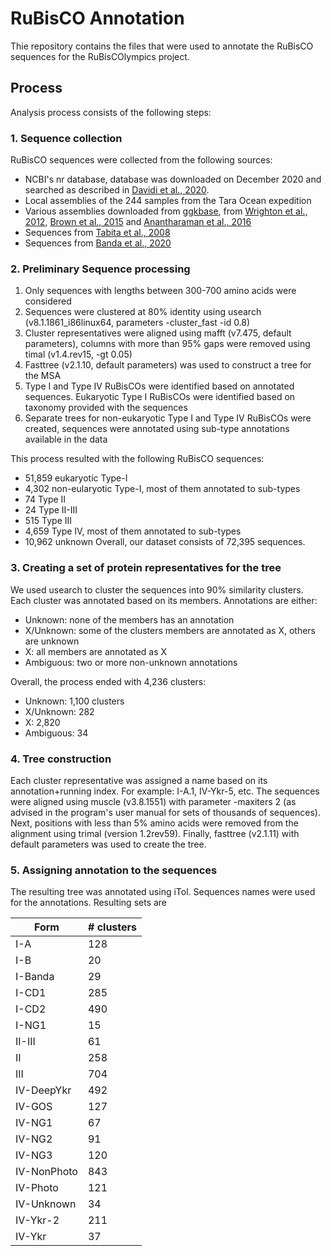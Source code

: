 # RuBisCO Annotation
Thie repository contains the files that were used to annotate the RuBisCO sequences for the RuBisCOlympics project.

## Process
Analysis process consists of the following steps:

### 1. Sequence collection
RuBisCO sequences were collected from the following sources:
- NCBI's nr database, database was downloaded on December 2020 and searched as described in [Davidi et al., 2020](https://www.embopress.org/doi/full/10.15252/embj.2019104081).
- Local assemblies of the 244 samples from the Tara Ocean expedition
- Various assemblies downloaded from [ggkbase](https://ggkbase.berkeley.edu/), from [Wrighton et al., 2012](https://www.science.org/doi/abs/10.1126/science.1224041), [Brown et al., 2015](https://www.nature.com/articles/nature14486) and [Anantharaman et al., 2016](https://www.nature.com/articles/ncomms13219)
- Sequences from [Tabita et al., 2008](https://royalsocietypublishing.org/doi/abs/10.1098/rstb.2008.0023)
- Sequences from [Banda et al., 2020](https://www.nature.com/articles/s41477-020-00762-4)

### 2. Preliminary Sequence processing
1. Only sequences with lengths between 300-700 amino acids were considered
2. Sequences were clustered at 80% identity using usearch (v8.1.1861_i86linux64, parameters -cluster_fast -id 0.8)
3. Cluster representatives were aligned using mafft (v7.475, default parameters), columns with more than 95% gaps were removed using timal (v1.4.rev15, -gt 0.05)
4. Fasttree (v2.1.10, default parameters) was used to construct a tree for the MSA
5. Type I and Type IV RuBisCOs were identified based on annotated sequences. Eukaryotic Type I RuBisCOs were identified based on taxonomy provided with the sequences
6. Separate trees for non-eukaryotic Type I and Type IV RuBisCOs were created, sequences were annotated using sub-type annotations available in the data

This process resulted with the following RuBisCO sequences:
- 51,859 eukaryotic Type-I
- 4,302 non-eularyotic Type-I, most of them annotated to sub-types
- 74 Type II
- 24 Type II-III
- 515 Type III
- 4,659 Type IV, most of them annotated to sub-types
- 10,962 unknown
Overall, our dataset consists of 72,395 sequences.

### 3. Creating a set of protein representatives for the tree
We used usearch to cluster the sequences into 90% similarity clusters. Each cluster was annotated based on its members. Annotations are either:
- Unknown: none of the members has an annotation
- X/Unknown: some of the clusters members are annotated as X, others are unknown
- X: all members are annotated as X
- Ambiguous: two or more non-unknown annotations

Overall, the process ended with 4,236 clusters:
- Unknown: 1,100 clusters
- X/Unknown: 282
- X: 2,820
- Ambiguous: 34

### 4. Tree construction
Each cluster representative was assigned a name based on its annotation+running index. For example: I-A.1, IV-Ykr-5, etc. 
The sequences were aligned using muscle (v3.8.1551) with parameter -maxiters 2 (as advised in the program's user manual for sets of thousands of sequences).
Next, positions with less than 5% amino acids were removed from the alignment using trimal (version 1.2rev59).
Finally, fasttree (v2.1.11) with default parameters was used to create the tree.

### 5. Assigning annotation to the sequences
The resulting tree was annotated using iTol. Sequences names were used for the annotations.
Resulting sets are

| Form        | # clusters |
| ----------- | ---------- |
| I-A         | 128        |
| I-B         | 20         |
| I-Banda     | 29         |
| I-CD1       | 285        |
| I-CD2       | 490        |
| I-NG1       | 15         |
| II-III      | 61         |
| II          | 258        |
| III         | 704        |
| IV-DeepYkr  | 492        |
| IV-GOS      | 127        |
| IV-NG1      | 67         |
| IV-NG2      | 91         |
| IV-NG3      | 120        |
| IV-NonPhoto | 843        |
| IV-Photo    | 121        |
| IV-Unknown  | 34         |
| IV-Ykr-2    | 211        |
| IV-Ykr      | 37         |
